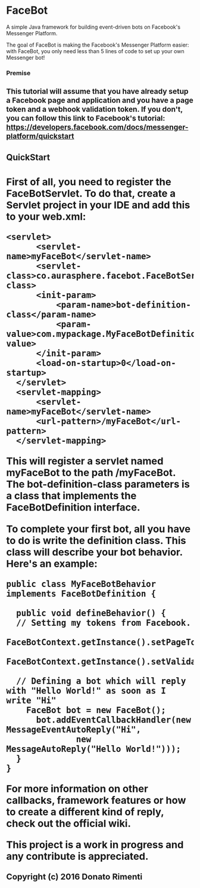 # FaceBot
A simple Java framework for building event-driven bots on Facebook's Messenger Platform.

The goal of FaceBot is making the Facebook's Messenger Platform easier: with FaceBot, you only need less than 5 lines of code to set up your own Messenger bot! 

<b><h3>Premise<h3><b>

This tutorial will assume that you have already setup a Facebook page and application and you have a page token and a webhook validation token. If you don't, you can follow this link to Facebook's tutorial: https://developers.facebook.com/docs/messenger-platform/quickstart

<b><h3>QuickStart<h3><b>

First of all, you need to register the FaceBotServlet. To do that, create a Servlet project in your IDE and add this to your web.xml:

    <servlet>
		  <servlet-name>myFaceBot</servlet-name>
		  <servlet-class>co.aurasphere.facebot.FaceBotServlet</servlet-class>
		  <init-param>
			  <param-name>bot-definition-class</param-name>
			  <param-value>com.mypackage.MyFaceBotDefinitionClass</param-value>
		  </init-param>
		  <load-on-startup>0</load-on-startup>
	  </servlet>
	  <servlet-mapping>
		  <servlet-name>myFaceBot</servlet-name>
		  <url-pattern>/myFaceBot</url-pattern>
	  </servlet-mapping>

This will register a servlet named myFaceBot to the path /myFaceBot. The bot-definition-class parameters is a class that implements the FaceBotDefinition interface.

To complete your first bot, all you have to do is write the definition class. This class will describe your bot behavior. Here's an example:

    public class MyFaceBotBehavior implements FaceBotDefinition {
  
      public void defineBehavior() {
      // Setting my tokens from Facebook.
		  FaceBotContext.getInstance().setPageToken("myFacebookPageToken");
		  FaceBotContext.getInstance().setValidationToken("myFacebookWebhookValidationToken");

      // Defining a bot which will reply with "Hello World!" as soon as I write "Hi"
	  	FaceBot bot = new FaceBot();
		  bot.addEventCallbackHandler(new MessageEventAutoReply("Hi",
				  new MessageAutoReply("Hello World!")));
      }
    }

For more information on other callbacks, framework features or how to create a different kind of reply, check out the official wiki.

This project is a work in progress and any contribute is appreciated.

<sub>Copyright (c) 2016 Donato Rimenti</sub>
